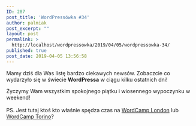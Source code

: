 ```yaml
---
ID: 287
post_title: 'WordPressówka #34'
author: palmiak
post_excerpt: ""
layout: post
permalink: >
  http://localhost/wordpressowka/2019/04/05/wordpressowka-34/
published: true
post_date: 2019-04-05 13:56:58
---
```

<!-- wp:paragraph -->
<p>Mamy dziś dla Was listę bardzo ciekawych newsów. Zobaczcie co wydarzyło się w świecie <strong>WordPressa</strong> w ciągu kilku ostatnich dni!</p>
<!-- /wp:paragraph -->

<!-- wp:acf/owl-link {"id":"block_5ca68be390272","data":{"field_5c5706bb6e493":"\u003cp\u003eZacznijmy od troszkę smutnego newsa - Carole Olinger, WordPress Community Manager, z powodów zdrowotnych postanowiła zrezygnować z pełnionej funkcji. We wpisie można też przeczytać o pewnych problemach związanych ze światem WP.\u003c/p\u003e","field_5c5706f36e494":{"title":"On Health, WordPress and a Tough Decision ","url":"https://www.caroleolinger.com/a-tough-decision/","target":"_blank"}},"name":"acf/owl-link","align":"","mode":"preview"} /-->

<!-- wp:acf/owl-link {"id":"block_5ca68ce590273","data":{"field_5c5706bb6e493":"\u003cp\u003ePojawiła się kolejna już wersja Jetpacka i na pewno bym o tym nie napisał gdyby nie fakt, że jednym z ficzerów nowej wersji jest promowanie pluginów w wyszukiwarce. Formalnie jest zabronione, ale...\u003c/p\u003e","field_5c5706f36e494":{"title":"Jetpack 7.1 Adds Feature Suggestions to Plugin Search Results","url":"https://wptavern.com/jetpack-7-1-adds-feature-suggestions-to-plugin-search-results","target":"_blank"}},"name":"acf/owl-link","align":"","mode":"preview"} /-->

<!-- wp:acf/owl-link {"id":"block_5ca68db090274","data":{"field_5c5706bb6e493":"\u003cp\u003ePierwszym wesołym newsem dnia jest możliwość pooglądania sobie LiveStream z WordCamp London.\u003c/p\u003e","field_5c5706f36e494":{"title":"Livestream","url":"https://2019.london.wordcamp.org/livestream/","target":"_blank"}},"name":"acf/owl-link","align":"","mode":"preview"} /-->

<!-- wp:acf/owl-link {"id":"block_5ca692d59027c","data":{"field_5c5706bb6e493":"\u003cp\u003eJak już jesteśmy w temacie WordCampów - zapisujcie się na newsletter odnośnie WordCamp Łódź. Kończymy formalności i niebawem ruszamy pełną parą :)\u003c/p\u003e","field_5c5706f36e494":{"title":"WordCamp Łódź 2019","url":"http://wclodz.pl/","target":"_blank"}},"name":"acf/owl-link","align":"","mode":"preview"} /-->

<!-- wp:acf/owl-link {"id":"block_5ca68e4590275","data":{"field_5c5706bb6e493":"\u003cp\u003eWszystko o mailach wysyłanych przez WordPress'a. Od ich tematów i treści, po informacje jak je wyłączyć.\u003c/p\u003e","field_5c5706f36e494":{"title":"WordPress Emails","url":"https://github.com/johnbillion/wp_mail","target":""}},"name":"acf/owl-link","align":"","mode":"preview"} /-->

<!-- wp:acf/owl-link {"id":"block_5ca68eb090276","data":{"field_5c5706bb6e493":"\u003cp\u003eDla fanów Gutenberga ciekawy tutorial jak dodawać własne ustawienia bloku za pomocą InspectorControls.\u003c/p\u003e","field_5c5706f36e494":{"title":"InspectorControls – How to Add Settings to Custom Gutenberg Blocks","url":"https://javascriptforwp.com/how-to-use-inspectorcontrols/","target":"_blank"}},"name":"acf/owl-link","align":"","mode":"preview"} /-->

<!-- wp:acf/owl-link {"id":"block_5ca68fbe90277","data":{"field_5c5706bb6e493":"\u003cp\u003eKilka słów o tym jak się kończy zbytnie pospieszanie projektu.\u003c/p\u003e","field_5c5706f36e494":{"title":"Why It’s a Bad Idea to Rush Your Website Project","url":"https://webdevstudios.com/2019/03/05/rush-website-project/","target":"_blank"}},"name":"acf/owl-link","align":"","mode":"preview"} /-->

<!-- wp:acf/owl-link {"id":"block_5ca6908d90278","data":{"field_5c5706bb6e493":"\u003cp\u003eMiałem pewne wątpliwości czy dać ten artykuł, bo nie jest on ani trochę związany z WP ani nawet WebDevelopmentem. Jest to jednak doskonała demonstracja jak nie prowadzić projektu. Od braku wizji, poprzez zły dobór narzędzi, na problemach personalnych kończąc. Ja osobiście odnalazłem tutaj wszystkie prawie problemy na jakie natrafiałem przez całą moją karierę - oczywiście w mniejszej skali i za mniejsze pieniądze.\u003c/p\u003e","field_5c5706f36e494":{"title":"How BioWare's Anthem Went Wrong","url":"https://kotaku.com/how-biowares-anthem-went-wrong-1833731964","target":"_blank"}},"name":"acf/owl-link","align":"","mode":"preview"} /-->

<!-- wp:acf/owl-link {"id":"block_5ca691ce90279","data":{"field_5c5706bb6e493":"\u003cp\u003eNa blogu DeliciousBrains pojawił się ciekawy wpis o szyfrowaniu danych w PHP\u003c/p\u003e","field_5c5706f36e494":{"title":"PHP Encryption Methods for Passwords \u0026amp; Other Sensitive Data ","url":"https://deliciousbrains.com/php-encryption-methods/","target":"_blank"}},"name":"acf/owl-link","align":"","mode":"preview"} /-->

<!-- wp:acf/owl-link {"id":"block_5ca692359027a","data":{"field_5c5706bb6e493":"\u003cp\u003eWiedzieliście że stare wpisy można bardzo łatwo zamienić na bloki?\u003c/p\u003e","field_5c5706f36e494":{"title":"How To Update Your Old WordPress Posts with Gutenberg Block Editor","url":"https://wpdeveloper.net/update-gutenberg-block/","target":"_blank"}},"name":"acf/owl-link","align":"","mode":"preview"} /-->

<!-- wp:acf/owl-link {"id":"block_5ca692689027b","data":{"field_5c5706bb6e493":"\u003cp\u003eA na koniec dość nudny już wpis, ale warto przypomnieć od czasu do czasu:\u003c/p\u003e","field_5c5706f36e494":{"title":"7 Easy Ways to Secure Your WordPress Website from Brute Force Attacks","url":"https://wpnewsify.com/blog/secure-your-wordpress-website/","target":"_blank"}},"name":"acf/owl-link","align":"","mode":"preview"} /-->

<!-- wp:paragraph -->
<p>Życzymy Wam wszystkim spokojnego piątku i wiosennego wypoczynku w weekend!<br><br>PS. Jest tutaj ktoś kto właśnie spędza czas na <a href="https://twitter.com/WordCampLondon">WordCamp London</a> lub <a href="https://twitter.com/WordCampTRN">WordCamp Torino</a>?</p>
<!-- /wp:paragraph -->